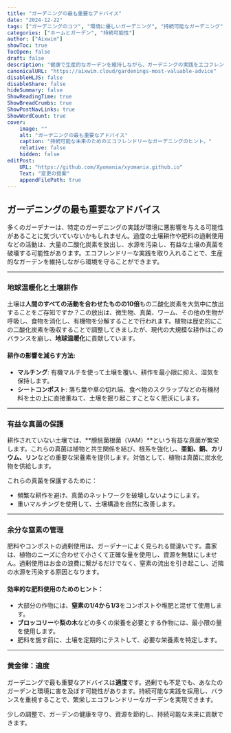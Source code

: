 ```yaml
---
title: "ガーデニングの最も重要なアドバイス"
date: "2024-12-22"
tags: ["ガーデニングのコツ", "環境に優しいガーデニング", "持続可能なガーデニング", "エコフレンドリーガーデニング"]
categories: ["ホームとガーデン", "持続可能性"]
author: ["Aixwim"]
showToc: true
TocOpen: false
draft: false
description: "健康で生産的なガーデンを維持しながら、ガーデニングの実践をエコフレンドリーにする方法を学びましょう。"
canonicalURL: "https://aixwim.cloud/gardenings-most-valuable-advice"
disableHLJS: false
disableShare: false
hideSummary: false
ShowReadingTime: true
ShowBreadCrumbs: true
ShowPostNavLinks: true
ShowWordCount: true
cover:
    image: ""
    alt: "ガーデニングの最も重要なアドバイス"
    caption: "持続可能な未来のためのエコフレンドリーなガーデニングのヒント。"
    relative: false
    hidden: false
editPost:
    URL: "https://github.com/Xyomania/xyomania.github.io"
    Text: "変更の提案"
    appendFilePath: true
---
```


## ガーデニングの最も重要なアドバイス

多くのガーデナーは、特定のガーデニングの実践が環境に悪影響を与える可能性があることに気づいていないかもしれません。過度の土壌耕作や肥料の過剰使用などの活動は、大量の二酸化炭素を放出し、水源を汚染し、有益な土壌の真菌を破壊する可能性があります。エコフレンドリーな実践を取り入れることで、生産的なガーデンを維持しながら環境を守ることができます。

---

### 地球温暖化と土壌耕作

土壌は**人間のすべての活動を合わせたものの10倍**もの二酸化炭素を大気中に放出することをご存知ですか？この放出は、微生物、真菌、ワーム、その他の生物が呼吸し、食物を消化し、有機物を分解することで行われます。植物は歴史的にこの二酸化炭素を吸収することで調整してきましたが、現代の大規模な耕作はこのバランスを崩し、**地球温暖化**に貢献しています。

#### 耕作の影響を減らす方法:
- **マルチング**: 有機マルチを使って土壌を覆い、耕作を最小限に抑え、湿気を保持します。
- **シートコンポスト**: 落ち葉や草の切れ端、食べ物のスクラップなどの有機材料を土の上に直接重ねて、土壌を掘り起こすことなく肥沃にします。

---

### 有益な真菌の保護

耕作されていない土壌では、**膀胱菌根菌（VAM）**という有益な真菌が繁栄します。これらの真菌は植物と共生関係を結び、根系を強化し、**亜鉛、銅、カリウム、リン**などの重要な栄養素を提供します。対価として、植物は真菌に炭水化物を供給します。

これらの真菌を保護するために：
- 頻繁な耕作を避け、真菌のネットワークを破壊しないようにします。
- 重いマルチングを使用して、土壌構造を自然に改善します。

---

### 余分な窒素の管理

肥料やコンポストの過剰使用は、ガーデナーによく見られる間違いです。農家は、植物のニーズに合わせて小さくて正確な量を使用し、資源を無駄にしません。過剰使用はお金の浪費に繋がるだけでなく、窒素の流出を引き起こし、近隣の水源を汚染する原因となります。

#### 効率的な肥料使用のためのヒント：
- 大部分の作物には、**窒素の1/4から1/3**をコンポストや堆肥と混ぜて使用します。
- **ブロッコリー**や**梨の木**などの多くの栄養を必要とする作物には、最小限の量を使用します。
- 肥料を施す前に、土壌を定期的にテストして、必要な栄養素を特定します。

---

### 黄金律：適度

ガーデニングで最も重要なアドバイスは**適度**です。過剰でも不足でも、あなたのガーデンと環境に害を及ぼす可能性があります。持続可能な実践を採用し、バランスを重視することで、繁栄しエコフレンドリーなガーデンを実現できます。

少しの調整で、ガーデンの健康を守り、資源を節約し、持続可能な未来に貢献できます。
